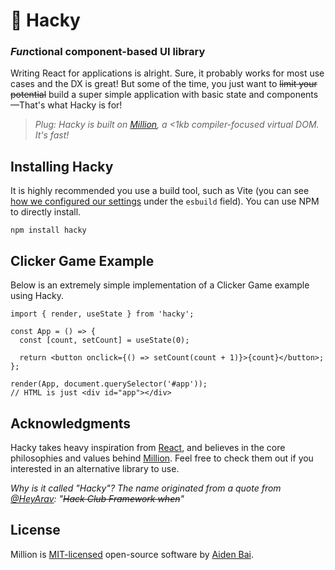 # 🔧 Hacky

### *Fun*ctional component-based UI library

Writing React for applications is alright. Sure, it probably works for most use cases and the DX is great! But some of the time, you just want to ~~limit your potential~~ build a super simple application with basic state and components—That's what Hacky is for!

> _Plug: Hacky is built on [Million](https://github.com/aidenybai/million), a <1kb compiler-focused virtual DOM. It's fast!_

## Installing Hacky

It is highly recommended you use a build tool, such as Vite (you can see [how we configured our settings](https://github.com/aidenybai/hacky/blob/master/vite.config.js) under the `esbuild` field). You can use NPM to directly install.

```
npm install hacky
```

## Clicker Game Example

Below is an extremely simple implementation of a Clicker Game example using Hacky.

```tsx
import { render, useState } from 'hacky';

const App = () => {
  const [count, setCount] = useState(0);

  return <button onclick={() => setCount(count + 1)}>{count}</button>;
};

render(App, document.querySelector('#app'));
// HTML is just <div id="app"></div>
```

## Acknowledgments

Hacky takes heavy inspiration from [React](https://reactjs.org), and believes in the core philosophies and values behind [Million](https://million.js.org). Feel free to check them out if you interested in an alternative library to use.

_Why is it called "Hacky"? The name originated from a quote from [@HeyArav](https://twitter.com/HeyArav): "~~Hack Club Framework when~~"_

## License

Million is [MIT-licensed](https://github.com/aidenybai/hacky/blob/master/LICENSE) open-source software by [Aiden Bai](https://github.com/aidenybai).
